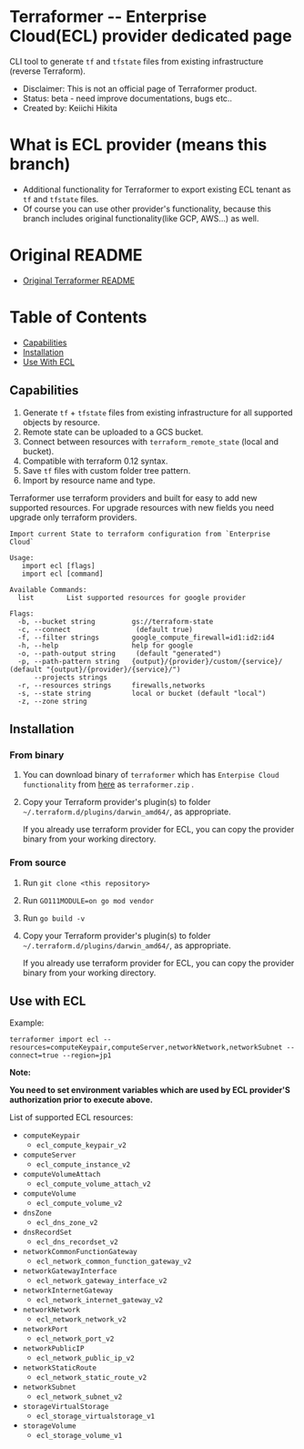 # Terraformer -- Enterprise Cloud(ECL) provider dedicated page

CLI tool to generate `tf` and `tfstate` files from existing infrastructure
(reverse Terraform).

*   Disclaimer: This is not an official page of Terraformer product.
*   Status: beta - need improve documentations, bugs etc..
*   Created by: Keiichi Hikita

# What is ECL provider (means this branch)

- Additional functionality for Terraformer to export existing ECL tenant as `tf` and `tfstate` files.
- Of course you can use other provider's functionality, because this branch includes original functionality(like GCP, AWS...) as well.

# Original README

- [Original Terraformer README](https://github.com/GoogleCloudPlatform/terraformer#use-with-datadog)

# Table of Contents

- [Capabilities](#capabilities)
- [Installation](#installation)
- [Use With ECL](#use-with-ecl)

## Capabilities

1.  Generate `tf` + `tfstate` files from existing infrastructure for all
    supported objects by resource.
2.  Remote state can be uploaded to a GCS bucket.
3.  Connect between resources with `terraform_remote_state` (local and bucket).
4.  Compatible with terraform 0.12 syntax.
5.  Save `tf` files with custom folder tree pattern.
6.  Import by resource name and type.

Terraformer use terraform providers and built for easy to add new supported resources.
For upgrade resources with new fields you need upgrade only terraform providers.
```
Import current State to terraform configuration from `Enterprise Cloud`

Usage:
   import ecl [flags]
   import ecl [command]

Available Commands:
  list        List supported resources for google provider

Flags:
  -b, --bucket string         gs://terraform-state
  -c, --connect                (default true)
  -f, --filter strings        google_compute_firewall=id1:id2:id4
  -h, --help                  help for google
  -o, --path-output string     (default "generated")
  -p, --path-pattern string   {output}/{provider}/custom/{service}/ (default "{output}/{provider}/{service}/")
      --projects strings
  -r, --resources strings     firewalls,networks
  -s, --state string          local or bucket (default "local")
  -z, --zone string
```

## Installation

### From binary

1. You can download binary of `terraformer` which has `Enterpise Cloud functionality` from [here](https://github.com/keiichi-hikita/terraformer/releases/tag/v0.7.4-ecl) as `terraformer.zip` .

2. Copy your Terraform provider's plugin(s) to folder
    `~/.terraform.d/plugins/darwin_amd64/`, as appropriate.
    
    If you already use terraform provider for ECL, you can copy the provider binary from your working directory.

### From source

1.  Run `git clone <this repository>`
2.  Run `GO111MODULE=on go mod vendor`
3.  Run `go build -v`
4. Copy your Terraform provider's plugin(s) to folder
    `~/.terraform.d/plugins/darwin_amd64/`, as appropriate.
    
    If you already use terraform provider for ECL, you can copy the provider binary from your working directory.


## Use with ECL

Example:

```
terraformer import ecl --resources=computeKeypair,computeServer,networkNetwork,networkSubnet --connect=true --region=jp1
```

**Note:**

**You need to set environment variables which are used by ECL provider'S authorization prior to execute above.**

List of supported ECL resources:

*   `computeKeypair`
    * `ecl_compute_keypair_v2`
*   `computeServer`
    * `ecl_compute_instance_v2`
*   `computeVolumeAttach`
    * `ecl_compute_volume_attach_v2`
*   `computeVolume`
    * `ecl_compute_volume_v2`
*   `dnsZone`
    * `ecl_dns_zone_v2`
*   `dnsRecordSet`
    * `ecl_dns_recordset_v2`
*   `networkCommonFunctionGateway`
    * `ecl_network_common_function_gateway_v2`
*   `networkGatewayInterface`
    * `ecl_network_gateway_interface_v2`
*   `networkInternetGateway`
    * `ecl_network_internet_gateway_v2`
*   `networkNetwork`
    * `ecl_network_network_v2`
*   `networkPort`
    * `ecl_network_port_v2`
*   `networkPublicIP`
    * `ecl_network_public_ip_v2`
*   `networkStaticRoute`
    * `ecl_network_static_route_v2`
*   `networkSubnet`
    * `ecl_network_subnet_v2`
*   `storageVirtualStorage`
    * `ecl_storage_virtualstorage_v1`
*   `storageVolume`
    * `ecl_storage_volume_v1`
